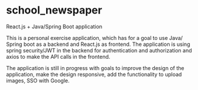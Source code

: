 # school_newspaper
React.js + Java/Spring Boot application

This is a personal exercise application, which has for a goal to use Java/ Spring boot as a backend and React.js as frontend. The application is using spring security/JWT in the backend for authentication and authorization and axios to make the API calls in the frontend.

The application is still in progress with goals to improve the design of the application, make the design responsive, add the functionality to upload images, SSO with Google.
